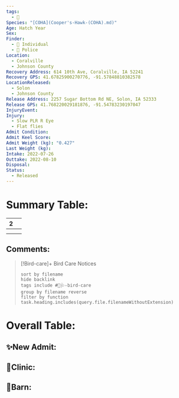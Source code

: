 ```yaml
---
tags:
  - 🦅
Species: "[COHA](Cooper's-Hawk-(COHA).md)"
Age: Hatch Year
Sex: 
Finder:
  - 🧑 Individual
  - 🚓 Police
Location:
  - Coralville
  - Johnson County
Recovery Address: 614 10th Ave, Coralville, IA 52241
Recovery GPS: 41.67825900270776, -91.57848810382578
LocationReleased:
  - Solon
  - Johnson County
Release Address: 2257 Sugar Bottom Rd NE, Solon, IA 52333
Release GPS: 41.768220029181876, -91.54783230197047
InjuryEvent: 
Injury:
  - Slow PLR R Eye
  - Flat flies
Admit Condition: 
Admit Keel Score: 
Admit Weight (kg): "0.427"
Last Weight (kg): 
Intake: 2022-07-26
Outtake: 2022-08-10
Disposal: 
Status:
  - Released
---
```


# Summary Table:

<div><table class="dataview table-view-table"><thead class="table-view-thead"><tr class="table-view-tr-header"><th class="table-view-th"><span></span><span class="dataview small-text">2</span></th><th class="table-view-th"><span></span></th></tr></thead><tbody class="table-view-tbody"><tr><td><span></span></td><td><span></span></td></tr><tr><td><span></span></td><td><span></span></td></tr></tbody></table></div>

## Comments:

> [!Bird-care]+ Bird Care Notices
>   ```tasks 
>   sort by filename
>   hide backlink
>   tags include #🦅🩺-bird-care 
>   group by filename reverse
>   filter by function task.heading.includes(query.file.filenameWithoutExtension)
>   ```

# Overall Table:

## ✨New Admit:



## 🏥Clinic:



## 🏡Barn:


